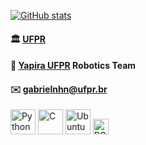 [![GitHub stats](https://github-readme-stats.vercel.app/api?username=gabrielnhn&hide=stars,issues&show_icons=true&theme=nord)](https://github.com/anuraghazra/github-readme-stats)

#### 🏛️  [UFPR](http://bcc.ufpr.br/)

#### 🐝  [Yapira UFPR](https://www.facebook.com/ufpr.yapira) Robotics Team

#### ✉️  [gabrielnhn@ufpr.br](mailto:gabrielnhn@ufpr.br)



[<img alt="Python" width="40px" src="https://img.icons8.com/color/240/000000/python.png">](https://www.python.org/)
[<img alt="C" width="40px" src="https://cdn.iconscout.com/icon/free/png-512/c-programming-569564.png" />](https://gcc.gnu.org/)
[<img alt="Ubuntu" width="40px" src="https://img.icons8.com/color/96/000000/ubuntu--v1.png">](https://ubuntu.com/)
[<img alt="ROS" height="25px" src="https://upload.wikimedia.org/wikipedia/commons/thumb/b/bb/Ros_logo.svg/1280px-Ros_logo.svg.png" />](https://www.ros.org/)

